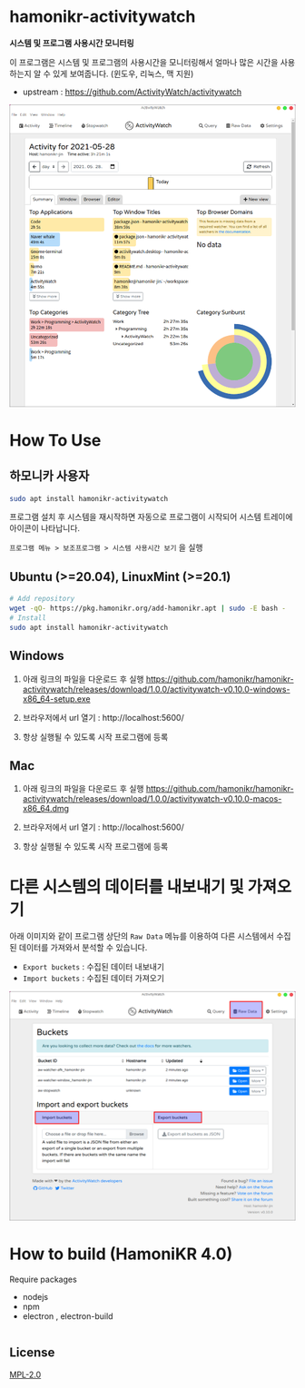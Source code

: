 # hamonikr-activitywatch

**시스템 및 프로그램 사용시간 모니터링**

이 프로그램은 시스템 및 프로그램의 사용시간을 모니터링해서 얼마나 많은 시간을 사용하는지 알 수 있게 보여줍니다. (윈도우, 리눅스, 맥 지원)

 * upstream : https://github.com/ActivityWatch/activitywatch

![activitywatch](imgs/app1.png)

# How To Use

## 하모니카 사용자

```bash
sudo apt install hamonikr-activitywatch
```
프로그램 설치 후 시스템을 재시작하면 자동으로 프로그램이 시작되어 시스템 트레이에 아이콘이 나타납니다.

`프로그램 메뉴 > 보조프로그램 > 시스템 사용시간 보기` 을 실행

## Ubuntu (>=20.04), LinuxMint (>=20.1)

```bash
# Add repository
wget -qO- https://pkg.hamonikr.org/add-hamonikr.apt | sudo -E bash -
# Install
sudo apt install hamonikr-activitywatch
```
## Windows

1) 아래 링크의 파일을 다운로드 후 실행
 https://github.com/hamonikr/hamonikr-activitywatch/releases/download/1.0.0/activitywatch-v0.10.0-windows-x86_64-setup.exe

2) 브라우저에서 url 열기 : http://localhost:5600/

3) 항상 실행될 수 있도록 시작 프로그램에 등록

## Mac

1) 아래 링크의 파일을 다운로드 후 실행
 https://github.com/hamonikr/hamonikr-activitywatch/releases/download/1.0.0/activitywatch-v0.10.0-macos-x86_64.dmg

2) 브라우저에서 url 열기 : http://localhost:5600/

3) 항상 실행될 수 있도록 시작 프로그램에 등록

# 다른 시스템의 데이터를 내보내기 및 가져오기

아래 이미지와 같이 프로그램 상단의 `Raw Data` 메뉴를 이용하여
다른 시스템에서 수집된 데이터를 가져와서 분석할 수 있습니다.
 * `Export buckets` : 수집된 데이터 내보내기
 * `Import buckets` : 수집된 데이터 가져오기

![activitywatch](imgs/app2.png)

# How to build (HamoniKR 4.0)
Require packages
 * nodejs
 * npm
 * electron , electron-build
```
```
## License

[MPL-2.0](LICENSE.md)
